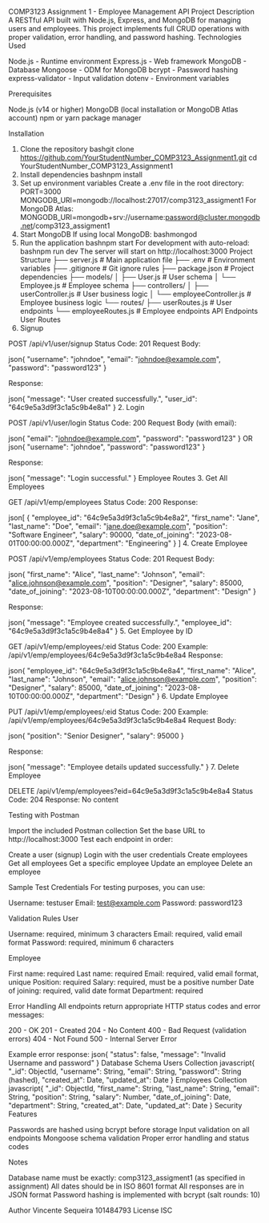 COMP3123 Assignment 1 - Employee Management API
Project Description
A RESTful API built with Node.js, Express, and MongoDB for managing users and employees. This project implements full CRUD operations with proper validation, error handling, and password hashing.
Technologies Used

Node.js - Runtime environment
Express.js - Web framework
MongoDB - Database
Mongoose - ODM for MongoDB
bcrypt - Password hashing
express-validator - Input validation
dotenv - Environment variables

Prerequisites

Node.js (v14 or higher)
MongoDB (local installation or MongoDB Atlas account)
npm or yarn package manager

Installation
1. Clone the repository
bashgit clone https://github.com/YourStudentNumber_COMP3123_Assignment1.git
cd YourStudentNumber_COMP3123_Assignment1
2. Install dependencies
bashnpm install
3. Set up environment variables
Create a .env file in the root directory:
PORT=3000
MONGODB_URI=mongodb://localhost:27017/comp3123_assigment1
For MongoDB Atlas:
MONGODB_URI=mongodb+srv://username:password@cluster.mongodb.net/comp3123_assigment1
4. Start MongoDB
If using local MongoDB:
bashmongod
5. Run the application
bashnpm start
For development with auto-reload:
bashnpm run dev
The server will start on http://localhost:3000
Project Structure
├── server.js                 # Main application file
├── .env                      # Environment variables
├── .gitignore               # Git ignore rules
├── package.json             # Project dependencies
├── models/
│   ├── User.js              # User schema
│   └── Employee.js          # Employee schema
├── controllers/
│   ├── userController.js    # User business logic
│   └── employeeController.js # Employee business logic
└── routes/
    ├── userRoutes.js        # User endpoints
    └── employeeRoutes.js    # Employee endpoints
API Endpoints
User Routes
1. Signup

POST /api/v1/user/signup
Status Code: 201
Request Body:

json{
  "username": "johndoe",
  "email": "johndoe@example.com",
  "password": "password123"
}

Response:

json{
  "message": "User created successfully.",
  "user_id": "64c9e5a3d9f3c1a5c9b4e8a1"
}
2. Login

POST /api/v1/user/login
Status Code: 200
Request Body (with email):

json{
  "email": "johndoe@example.com",
  "password": "password123"
}
OR
json{
  "username": "johndoe",
  "password": "password123"
}

Response:

json{
  "message": "Login successful."
}
Employee Routes
3. Get All Employees

GET /api/v1/emp/employees
Status Code: 200
Response:

json[
  {
    "employee_id": "64c9e5a3d9f3c1a5c9b4e8a2",
    "first_name": "Jane",
    "last_name": "Doe",
    "email": "jane.doe@example.com",
    "position": "Software Engineer",
    "salary": 90000,
    "date_of_joining": "2023-08-01T00:00:00.000Z",
    "department": "Engineering"
  }
]
4. Create Employee

POST /api/v1/emp/employees
Status Code: 201
Request Body:

json{
  "first_name": "Alice",
  "last_name": "Johnson",
  "email": "alice.johnson@example.com",
  "position": "Designer",
  "salary": 85000,
  "date_of_joining": "2023-08-10T00:00:00.000Z",
  "department": "Design"
}

Response:

json{
  "message": "Employee created successfully.",
  "employee_id": "64c9e5a3d9f3c1a5c9b4e8a4"
}
5. Get Employee by ID

GET /api/v1/emp/employees/:eid
Status Code: 200
Example: /api/v1/emp/employees/64c9e5a3d9f3c1a5c9b4e8a4
Response:

json{
  "employee_id": "64c9e5a3d9f3c1a5c9b4e8a4",
  "first_name": "Alice",
  "last_name": "Johnson",
  "email": "alice.johnson@example.com",
  "position": "Designer",
  "salary": 85000,
  "date_of_joining": "2023-08-10T00:00:00.000Z",
  "department": "Design"
}
6. Update Employee

PUT /api/v1/emp/employees/:eid
Status Code: 200
Example: /api/v1/emp/employees/64c9e5a3d9f3c1a5c9b4e8a4
Request Body:

json{
  "position": "Senior Designer",
  "salary": 95000
}

Response:

json{
  "message": "Employee details updated successfully."
}
7. Delete Employee

DELETE /api/v1/emp/employees?eid=64c9e5a3d9f3c1a5c9b4e8a4
Status Code: 204
Response: No content

Testing with Postman

Import the included Postman collection
Set the base URL to http://localhost:3000
Test each endpoint in order:

Create a user (signup)
Login with the user credentials
Create employees
Get all employees
Get a specific employee
Update an employee
Delete an employee



Sample Test Credentials
For testing purposes, you can use:

Username: testuser
Email: test@example.com
Password: password123

Validation Rules
User

Username: required, minimum 3 characters
Email: required, valid email format
Password: required, minimum 6 characters

Employee

First name: required
Last name: required
Email: required, valid email format, unique
Position: required
Salary: required, must be a positive number
Date of joining: required, valid date format
Department: required

Error Handling
All endpoints return appropriate HTTP status codes and error messages:

200 - OK
201 - Created
204 - No Content
400 - Bad Request (validation errors)
404 - Not Found
500 - Internal Server Error

Example error response:
json{
  "status": false,
  "message": "Invalid Username and password"
}
Database Schema
Users Collection
javascript{
  "_id": ObjectId,
  "username": String,
  "email": String,
  "password": String (hashed),
  "created_at": Date,
  "updated_at": Date
}
Employees Collection
javascript{
  "_id": ObjectId,
  "first_name": String,
  "last_name": String,
  "email": String,
  "position": String,
  "salary": Number,
  "date_of_joining": Date,
  "department": String,
  "created_at": Date,
  "updated_at": Date
}
Security Features

Passwords are hashed using bcrypt before storage
Input validation on all endpoints
Mongoose schema validation
Proper error handling and status codes

Notes

Database name must be exactly: comp3123_assigment1 (as specified in assignment)
All dates should be in ISO 8601 format
All responses are in JSON format
Password hashing is implemented with bcrypt (salt rounds: 10)

Author
Vincente Sequeira
101484793
License
ISC